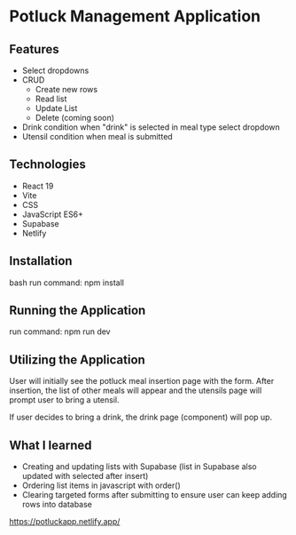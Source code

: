 # Potluck Management Application

## Features
- Select dropdowns
- CRUD 
    - Create new rows
    - Read list
    - Update List
    - Delete (coming soon)
- Drink condition when "drink" is selected in meal type select dropdown
- Utensil condition when meal is submitted

## Technologies
- React 19
- Vite
- CSS
- JavaScript ES6+
- Supabase
- Netlify

## Installation
bash 
run command: npm install

## Running the Application
run command: npm run dev

## Utilizing the Application
User will initially see the potluck meal insertion page with the form. After insertion, the list of other meals will appear and the utensils page will prompt user to bring a utensil.

If user decides to bring a drink, the drink page (component) will pop up.

## What I learned
- Creating and updating lists with Supabase (list in Supabase also updated with selected after insert)
- Ordering list items in javascript with order()
- Clearing targeted forms after submitting to ensure user can keep adding rows into database



https://potluckapp.netlify.app/